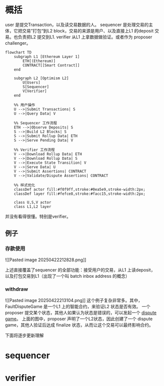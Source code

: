 # 概括
user 是提交Transaction，以及读交易数据的人。
sequencer 是处理交易的主体，它把交易”打包“到L2 block，交易的来源是用户、以及直接上L1 的deposit 交易。也负责把L2 提交到L1.
verifier 从L1 上拿数据做验证。或者作为 proposer challenger。
```mermaid
flowchart TD
    subgraph L1 [Ethereum Layer 1]
        ETH[(Ethereum)]
        CONTRACT[[Smart Contract]]
    end

    subgraph L2 [Optimism L2]
        U[Users]
        S[Sequencer]
        V[Verifier]
    end

    %% 用户操作
    U -->|Submit Transactions| S
    U -->|Query Data| V

    %% Sequencer 工作流程
    ETH -->|Observe Deposits| S
    S -->|Build L2 Blocks| S
    S -->|Submit Rollup Data| ETH
    S -->|Serve Pending Data| V

    %% Verifier 工作流程
    V -->|Download Rollup Data| ETH
    V -->|Download Rollup Data| S
    V -->|Execute State Transition| V
    V -->|Serve Data| U
    V -->|Submit Assertions| CONTRACT
    V -->|Validate/Dispute Assertions| CONTRACT

    %% 样式优化
    classDef actor fill:#f0f9ff,stroke:#0ea5e9,stroke-width:2px;
    classDef layer fill:#fefce8,stroke:#facc15,stroke-width:2px;

    class U,S,V actor
    class L1,L2 layer
```

并没有看得很懂。特别是verifier。

## 例子
### 存款使用
![[Pasted image 20250422212828.png]]

上述直接覆盖了sequencer 的全部功能：接受用户的交易，从L1 上读deposit，以及打包交易到L1（出现了一个叫 batch inbox address 的概念）

### withdraw

![[Pasted image 20250422213104.png]]
这个例子复杂非常多。其中，
FaultDisputeGame 是一个L1 上的智能合约，来验证L2 状态是否有效。
一个proposer 提交某个状态，其他人如果认为状态是错误的，可以发起一个 [dispute game](https://specs.optimism.io/fault-proof/stage-one/fault-dispute-game.html)。
上面的图中，proposer 声明了一个L2状态，因此创建了一个 dispute game，其他人验证后达成 finalize 状态，从而让这个交易可以最终影响合约。


下面将逐步更新理解
# sequencer

# verifier
